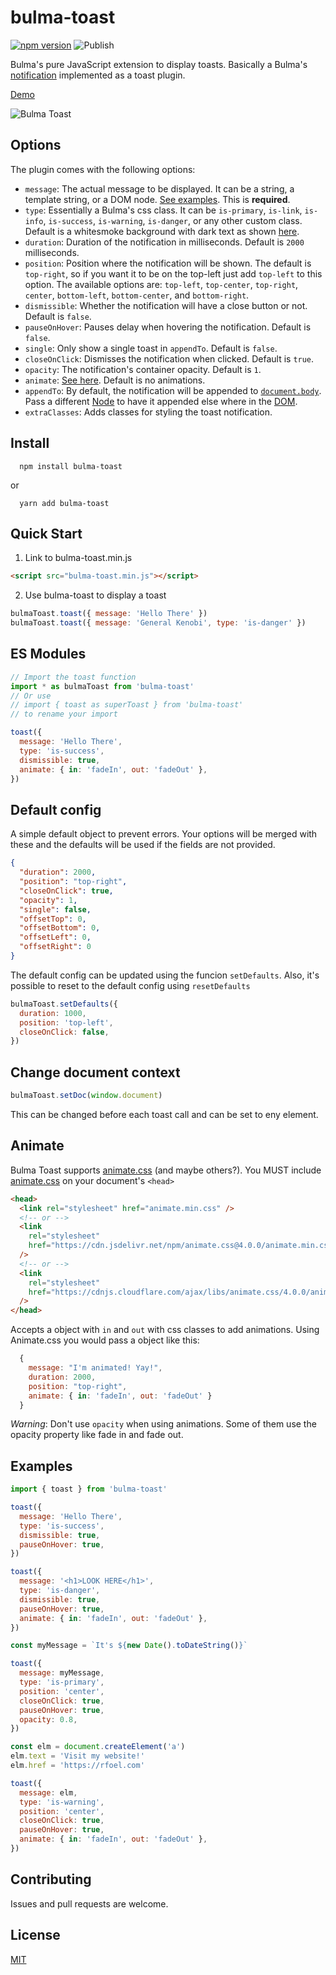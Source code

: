 # bulma-toast

[![npm version](https://badge.fury.io/js/bulma-toast.svg)](https://badge.fury.io/js/bulma-toast)
![Publish](https://github.com/rfoel/bulma-toast/workflows/Publish/badge.svg)

Bulma's pure JavaScript extension to display toasts. Basically a Bulma's [notification](https://bulma.io/documentation/elements/notification) implemented as a toast plugin.

[Demo](https://rfoel.github.io/bulma-toast/)

![Bulma Toast](https://raw.githubusercontent.com/rfoel/bulma-toast/master/bulma-toast.png)

## Options

The plugin comes with the following options:

- `message`: The actual message to be displayed. It can be a string, a template string, or a DOM node. [See examples](#examples). This is **required**.
- `type`: Essentially a Bulma's css class. It can be `is-primary`, `is-link`, `is-info`, `is-success`, `is-warning`, `is-danger`, or any other custom class. Default is a whitesmoke background with dark text as shown [here](https://bulma.io/documentation/elements/notification).
- `duration`: Duration of the notification in milliseconds. Default is `2000` milliseconds.
- `position`: Position where the notification will be shown. The default is `top-right`, so if you want it to be on the top-left just add `top-left` to this option. The available options are: `top-left`, `top-center`, `top-right`, `center`, `bottom-left`, `bottom-center`, and `bottom-right`.
- `dismissible`: Whether the notification will have a close button or not. Default is `false`.
- `pauseOnHover`: Pauses delay when hovering the notification. Default is `false`.
- `single`: Only show a single toast in `appendTo`. Default is `false`.
- `closeOnClick`: Dismisses the notification when clicked. Default is `true`.
- `opacity`: The notification's container opacity. Default is `1`.
- `animate`: [See here](#animate). Default is no animations.
- `appendTo`: By default, the notification will be appended to [`document.body`](https://developer.mozilla.org/en-US/docs/Web/API/Document/body). Pass a different [Node](https://developer.mozilla.org/en-US/docs/Web/API/Node) to have it appended else where in the [DOM](https://developer.mozilla.org/en-US/docs/Web/API/Document_Object_Model).
- `extraClasses`: Adds classes for styling the toast notification.
## Install

```
  npm install bulma-toast
```

or

```
  yarn add bulma-toast
```

## Quick Start

1.  Link to bulma-toast.min.js

```html
<script src="bulma-toast.min.js"></script>
```

2.  Use bulma-toast to display a toast

```js
bulmaToast.toast({ message: 'Hello There' })
bulmaToast.toast({ message: 'General Kenobi', type: 'is-danger' })
```

## ES Modules

```js
// Import the toast function
import * as bulmaToast from 'bulma-toast'
// Or use
// import { toast as superToast } from 'bulma-toast'
// to rename your import

toast({
  message: 'Hello There',
  type: 'is-success',
  dismissible: true,
  animate: { in: 'fadeIn', out: 'fadeOut' },
})
```

## Default config

A simple default object to prevent errors. Your options will be merged with these and the defaults will be used if the fields are not provided.

```json
{
  "duration": 2000,
  "position": "top-right",
  "closeOnClick": true,
  "opacity": 1,
  "single": false,
  "offsetTop": 0,
  "offsetBottom": 0,
  "offsetLeft": 0,
  "offsetRight": 0
}
```

The default config can be updated using the funcion `setDefaults`. Also, it's possible to reset to the default config using `resetDefaults`

```js
bulmaToast.setDefaults({
  duration: 1000,
  position: 'top-left',
  closeOnClick: false,
})
```

## Change document context

```js
bulmaToast.setDoc(window.document)
```

This can be changed before each toast call and can be set to eny element.

## Animate

Bulma Toast supports [animate.css](https://daneden.github.io/animate.css/) (and maybe others?). You MUST include [animate.css](https://daneden.github.io/animate.css/) on your document's `<head>`

```html
<head>
  <link rel="stylesheet" href="animate.min.css" />
  <!-- or -->
  <link
    rel="stylesheet"
    href="https://cdn.jsdelivr.net/npm/animate.css@4.0.0/animate.min.css"
  />
  <!-- or -->
  <link
    rel="stylesheet"
    href="https://cdnjs.cloudflare.com/ajax/libs/animate.css/4.0.0/animate.min.css"
  />
</head>
```

Accepts a object with `in` and `out` with css classes to add animations. Using Animate.css you would pass a object like this:

```js
  {
    message: "I'm animated! Yay!",
    duration: 2000,
    position: "top-right",
    animate: { in: 'fadeIn', out: 'fadeOut' }
  }
```

_Warning_: Don't use `opacity` when using animations. Some of them use the opacity property like fade in and fade out.

## Examples

```js
import { toast } from 'bulma-toast'

toast({
  message: 'Hello There',
  type: 'is-success',
  dismissible: true,
  pauseOnHover: true,
})

toast({
  message: '<h1>LOOK HERE</h1>',
  type: 'is-danger',
  dismissible: true,
  pauseOnHover: true,
  animate: { in: 'fadeIn', out: 'fadeOut' },
})

const myMessage = `It's ${new Date().toDateString()}`

toast({
  message: myMessage,
  type: 'is-primary',
  position: 'center',
  closeOnClick: true,
  pauseOnHover: true,
  opacity: 0.8,
})

const elm = document.createElement('a')
elm.text = 'Visit my website!'
elm.href = 'https://rfoel.com'

toast({
  message: elm,
  type: 'is-warning',
  position: 'center',
  closeOnClick: true,
  pauseOnHover: true,
  animate: { in: 'fadeIn', out: 'fadeOut' },
})
```

## Contributing

Issues and pull requests are welcome.

## License

[MIT](https://github.com/rfoell/bulma-toast/blob/master/LICENSE)
